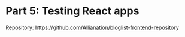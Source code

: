 # Part 5: Testing React apps

Repository: https://github.com/Allianation/bloglist-frontend-repository


